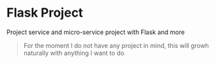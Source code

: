 # Flask Project

Project service and micro-service project with Flask and more

> For the moment I do not have any project in mind, this will growh naturally with anything I want to do

